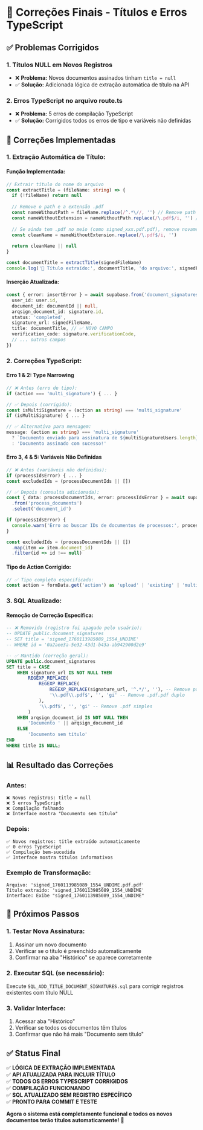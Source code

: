 # 🔧 Correções Finais - Títulos e Erros TypeScript

## ✅ Problemas Corrigidos

### **1. Títulos NULL em Novos Registros**
- ❌ **Problema:** Novos documentos assinados tinham `title = null`
- ✅ **Solução:** Adicionada lógica de extração automática de título na API

### **2. Erros TypeScript no arquivo route.ts**
- ❌ **Problema:** 5 erros de compilação TypeScript
- ✅ **Solução:** Corrigidos todos os erros de tipo e variáveis não definidas

## 🔧 Correções Implementadas

### **1. Extração Automática de Título:**

#### **Função Implementada:**
```typescript
// Extrair título do nome do arquivo
const extractTitle = (fileName: string) => {
  if (!fileName) return null
  
  // Remove o path e a extensão .pdf
  const nameWithoutPath = fileName.replace(/^.*\//, '') // Remove path
  const nameWithoutExtension = nameWithoutPath.replace(/\.pdf$/i, '') // Remove .pdf
  
  // Se ainda tem .pdf no meio (como signed_xxx.pdf.pdf), remove novamente
  const cleanName = nameWithoutExtension.replace(/\.pdf$/i, '')
  
  return cleanName || null
}

const documentTitle = extractTitle(signedFileName)
console.log('📝 Título extraído:', documentTitle, 'do arquivo:', signedFileName)
```

#### **Inserção Atualizada:**
```typescript
const { error: insertError } = await supabase.from('document_signatures').insert({
  user_id: user.id,
  document_id: documentId || null,
  arqsign_document_id: signature.id,
  status: 'completed',
  signature_url: signedFileName,
  title: documentTitle, // ✅ NOVO CAMPO
  verification_code: signature.verificationCode,
  // ... outros campos
})
```

### **2. Correções TypeScript:**

#### **Erro 1 & 2: Type Narrowing**
```typescript
// ❌ Antes (erro de tipo):
if (action === 'multi_signature') { ... }

// ✅ Depois (corrigido):
const isMultiSignature = (action as string) === 'multi_signature'
if (isMultiSignature) { ... }

// ✅ Alternativa para mensagem:
message: (action as string) === 'multi_signature'
  ? `Documento enviado para assinatura de ${multiSignatureUsers.length} usuário(s)!`
  : 'Documento assinado com sucesso!'
```

#### **Erro 3, 4 & 5: Variáveis Não Definidas**
```typescript
// ❌ Antes (variáveis não definidas):
if (processIdsError) { ... }
const excludedIds = (processDocumentIds || [])

// ✅ Depois (consulta adicionada):
const { data: processDocumentIds, error: processIdsError } = await supabase
  .from('process_documents')
  .select('document_id')

if (processIdsError) {
  console.warn('Erro ao buscar IDs de documentos de processos:', processIdsError)
}

const excludedIds = (processDocumentIds || [])
  .map(item => item.document_id)
  .filter(id => id !== null)
```

#### **Tipo de Action Corrigido:**
```typescript
// ✅ Tipo completo especificado:
const action = formData.get('action') as 'upload' | 'existing' | 'multi_signature'
```

### **3. SQL Atualizado:**

#### **Remoção de Correção Específica:**
```sql
-- ❌ Removido (registro foi apagado pelo usuário):
-- UPDATE public.document_signatures 
-- SET title = 'signed_1760113985089_1554_UNDIME'
-- WHERE id = '0a2aee3a-5e32-43d1-b43a-ab942900d2e9'

-- ✅ Mantido (correção geral):
UPDATE public.document_signatures 
SET title = CASE 
    WHEN signature_url IS NOT NULL THEN 
        REGEXP_REPLACE(
            REGEXP_REPLACE(
                REGEXP_REPLACE(signature_url, '^.*/', ''), -- Remove path
                '\\.pdf\\.pdf$', '', 'gi' -- Remove .pdf.pdf duplo
            ),
            '\\.pdf$', '', 'gi' -- Remove .pdf simples
        )
    WHEN arqsign_document_id IS NOT NULL THEN 
        'Documento ' || arqsign_document_id
    ELSE 
        'Documento sem título'
END
WHERE title IS NULL;
```

## 📊 Resultado das Correções

### **Antes:**
```
❌ Novos registros: title = null
❌ 5 erros TypeScript
❌ Compilação falhando
❌ Interface mostra "Documento sem título"
```

### **Depois:**
```
✅ Novos registros: title extraído automaticamente
✅ 0 erros TypeScript
✅ Compilação bem-sucedida
✅ Interface mostra títulos informativos
```

### **Exemplo de Transformação:**
```
Arquivo: 'signed_1760113985089_1554_UNDIME.pdf.pdf'
Título extraído: 'signed_1760113985089_1554_UNDIME'
Interface: Exibe "signed_1760113985089_1554_UNDIME"
```

## 🚀 Próximos Passos

### **1. Testar Nova Assinatura:**
1. Assinar um novo documento
2. Verificar se o título é preenchido automaticamente
3. Confirmar na aba "Histórico" se aparece corretamente

### **2. Executar SQL (se necessário):**
Execute `SQL_ADD_TITLE_DOCUMENT_SIGNATURES.sql` para corrigir registros existentes com título NULL

### **3. Validar Interface:**
1. Acessar aba "Histórico"
2. Verificar se todos os documentos têm títulos
3. Confirmar que não há mais "Documento sem título"

## ✅ Status Final

✅ **LÓGICA DE EXTRAÇÃO IMPLEMENTADA**  
✅ **API ATUALIZADA PARA INCLUIR TÍTULO**  
✅ **TODOS OS ERROS TYPESCRIPT CORRIGIDOS**  
✅ **COMPILAÇÃO FUNCIONANDO**  
✅ **SQL ATUALIZADO SEM REGISTRO ESPECÍFICO**  
✅ **PRONTO PARA COMMIT E TESTE**  

**Agora o sistema está completamente funcional e todos os novos documentos terão títulos automaticamente!** 🚀